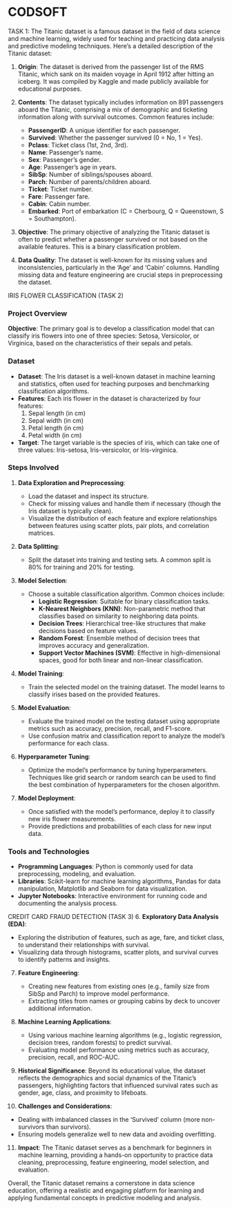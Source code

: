 # CODSOFT
TASK 1:
The Titanic dataset is a famous dataset in the field of data science and machine learning, widely used for teaching and practicing data analysis and predictive modeling techniques. Here’s a detailed description of the Titanic dataset:

1. **Origin**: The dataset is derived from the passenger list of the RMS Titanic, which sank on its maiden voyage in April 1912 after hitting an iceberg. It was compiled by Kaggle and made publicly available for educational purposes.

2. **Contents**: The dataset typically includes information on 891 passengers aboard the Titanic, comprising a mix of demographic and ticketing information along with survival outcomes. Common features include:

   - **PassengerID**: A unique identifier for each passenger.
   - **Survived**: Whether the passenger survived (0 = No, 1 = Yes).
   - **Pclass**: Ticket class (1st, 2nd, 3rd).
   - **Name**: Passenger’s name.
   - **Sex**: Passenger’s gender.
   - **Age**: Passenger’s age in years.
   - **SibSp**: Number of siblings/spouses aboard.
   - **Parch**: Number of parents/children aboard.
   - **Ticket**: Ticket number.
   - **Fare**: Passenger fare.
   - **Cabin**: Cabin number.
   - **Embarked**: Port of embarkation (C = Cherbourg, Q = Queenstown, S = Southampton).

3. **Objective**: The primary objective of analyzing the Titanic dataset is often to predict whether a passenger survived or not based on the available features. This is a binary classification problem.

4. **Data Quality**: The dataset is well-known for its missing values and inconsistencies, particularly in the ‘Age’ and ‘Cabin’ columns. Handling missing data and feature engineering are crucial steps in preprocessing the dataset.


IRIS FLOWER CLASSIFICATION (TASK 2)

### Project Overview

**Objective**: The primary goal is to develop a classification model that can classify iris flowers into one of three species: Setosa, Versicolor, or Virginica, based on the characteristics of their sepals and petals.

### Dataset

- **Dataset**: The Iris dataset is a well-known dataset in machine learning and statistics, often used for teaching purposes and benchmarking classification algorithms.
- **Features**: Each iris flower in the dataset is characterized by four features:
  1. Sepal length (in cm)
  2. Sepal width (in cm)
  3. Petal length (in cm)
  4. Petal width (in cm)
- **Target**: The target variable is the species of iris, which can take one of three values: Iris-setosa, Iris-versicolor, or Iris-virginica.

### Steps Involved

1. **Data Exploration and Preprocessing**:
   - Load the dataset and inspect its structure.
   - Check for missing values and handle them if necessary (though the Iris dataset is typically clean).
   - Visualize the distribution of each feature and explore relationships between features using scatter plots, pair plots, and correlation matrices.

2. **Data Splitting**:
   - Split the dataset into training and testing sets. A common split is 80% for training and 20% for testing.

3. **Model Selection**:
   - Choose a suitable classification algorithm. Common choices include:
     - **Logistic Regression**: Suitable for binary classification tasks.
     - **K-Nearest Neighbors (KNN)**: Non-parametric method that classifies based on similarity to neighboring data points.
     - **Decision Trees**: Hierarchical tree-like structures that make decisions based on feature values.
     - **Random Forest**: Ensemble method of decision trees that improves accuracy and generalization.
     - **Support Vector Machines (SVM)**: Effective in high-dimensional spaces, good for both linear and non-linear classification.

4. **Model Training**:
   - Train the selected model on the training dataset. The model learns to classify irises based on the provided features.

5. **Model Evaluation**:
   - Evaluate the trained model on the testing dataset using appropriate metrics such as accuracy, precision, recall, and F1-score.
   - Use confusion matrix and classification report to analyze the model’s performance for each class.

6. **Hyperparameter Tuning**:
   - Optimize the model’s performance by tuning hyperparameters. Techniques like grid search or random search can be used to find the best combination of hyperparameters for the chosen algorithm.

7. **Model Deployment**:
   - Once satisfied with the model’s performance, deploy it to classify new iris flower measurements.
   - Provide predictions and probabilities of each class for new input data.

### Tools and Technologies

- **Programming Languages**: Python is commonly used for data preprocessing, modeling, and evaluation.
- **Libraries**: Scikit-learn for machine learning algorithms, Pandas for data manipulation, Matplotlib and Seaborn for data visualization.
- **Jupyter Notebooks**: Interactive environment for running code and documenting the analysis process.

CREDIT CARD FRAUD DETECTION (TASK 3)
6. **Exploratory Data Analysis (EDA)**:
   - Exploring the distribution of features, such as age, fare, and ticket class, to understand their relationships with survival.
   - Visualizing data through histograms, scatter plots, and survival curves to identify patterns and insights.

7. **Feature Engineering**:
   - Creating new features from existing ones (e.g., family size from SibSp and Parch) to improve model performance.
   - Extracting titles from names or grouping cabins by deck to uncover additional information.

8. **Machine Learning Applications**:
   - Using various machine learning algorithms (e.g., logistic regression, decision trees, random forests) to predict survival.
   - Evaluating model performance using metrics such as accuracy, precision, recall, and ROC-AUC.

9. **Historical Significance**: Beyond its educational value, the dataset reflects the demographics and social dynamics of the Titanic’s passengers, highlighting factors that influenced survival rates such as gender, age, class, and proximity to lifeboats.

10. **Challenges and Considerations**:
   - Dealing with imbalanced classes in the ‘Survived’ column (more non-survivors than survivors).
   - Ensuring models generalize well to new data and avoiding overfitting.

11. **Impact**: The Titanic dataset serves as a benchmark for beginners in machine learning, providing a hands-on opportunity to practice data cleaning, preprocessing, feature engineering, model selection, and evaluation.

Overall, the Titanic dataset remains a cornerstone in data science education, offering a realistic and engaging platform for learning and applying fundamental concepts in predictive modeling and analysis.
